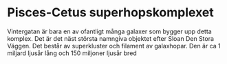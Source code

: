 # Pisces-Cetus superhopskomplexet

Vintergatan är bara en av ofantligt många galaxer som bygger upp detta komplex.
Det är det näst största namngiva objektet efter Sloan Den Stora Väggen. Det
består av superkluster och filament av galaxhopar. Den är ca 1 miljard ljusår
lång och 150 miljoner ljusår bred
